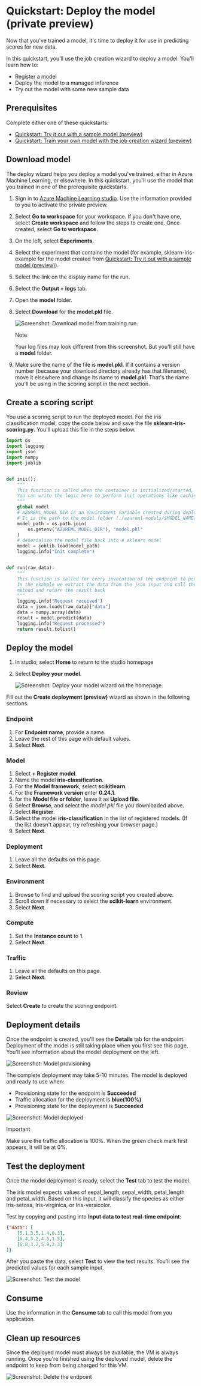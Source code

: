 # Quickstart: Deploy the model (private preview)

Now that you've trained a model, it's time to deploy it for use in predicting scores for new data.

In this quickstart, you'll use the job creation wizard to deploy a model.  You'll learn how to:

* Register a model
* Deploy the model to a managed inference
* Try out the model with some new sample data

## Prerequisites

Complete either one of these quickstarts:

* [Quickstart: Try it out with a sample model (preview)](quickstart-train-model-sample.md)
* [Quickstart: Train your own model with the job creation wizard (preview)](quickstart-train-model.md)
 
## Download model

The deploy wizard helps you deploy a model you've trained, either in Azure Machine Learning, or elsewhere.  In this quickstart, you'll use the model that you trained in one of the prerequisite quickstarts. 

1. Sign in to [Azure Machine Learning studio](https://ml.azure.com). Use the information provided to you to activate the private preview.
1. Select **Go to workspace** for your workspace. If you don't have one, select **Create workspace** and follow the steps to create one.  Once created, select **Go to workspace**.
1. On the left, select **Experiments**.
1. Select the experiment that contains the model (for example, sklearn-iris-example for the model created from [Quickstart: Try it out with a sample model (preview)](quickstart-train-model-sample.md)).
1. Select the link on the display name for the run.
1. Select the **Output + logs** tab.
1. Open the **model** folder.
1. Select **Download** for the **model.pkl** file.

    ![ Screenshot: Download model from training run. ](../media/quickstart-deploy-model/download-model.png)

    > [!NOTE]
    > Your log files may look different from this screenshot.  But you'll still have a **model** folder.

1. Make sure the name of the file is **model.pkl**.  If it contains a version number (because your download directory already has that filename), move it elsewhere and change its name to **model.pkl**.  That's the name you'll be using in the scoring script in the next section.

## Create a scoring script

You use a scoring script to run the deployed model.  For the iris classification model, copy the code below and save the file **sklearn-iris-scoring.py**.  You'll upload this file in the steps below.

```python
import os
import logging
import json
import numpy
import joblib


def init():
    """
    This function is called when the container is initialized/started, typically after create/update of the deployment.
    You can write the logic here to perform init operations like caching the model in memory
    """
    global model
    # AZUREML_MODEL_DIR is an environment variable created during deployment.
    # It is the path to the model folder (./azureml-models/$MODEL_NAME/$VERSION)
    model_path = os.path.join(
        os.getenv("AZUREML_MODEL_DIR"), "model.pkl"
    )
    # deserialize the model file back into a sklearn model
    model = joblib.load(model_path)
    logging.info("Init complete")


def run(raw_data):
    """
    This function is called for every invocation of the endpoint to perform the actual scoring/prediction.
    In the example we extract the data from the json input and call the scikit-learn model's predict()
    method and return the result back
    """
    logging.info("Request received")
    data = json.loads(raw_data)["data"]
    data = numpy.array(data)
    result = model.predict(data)
    logging.info("Request processed")
    return result.tolist()

```

## Deploy the model

1. In studio, select **Home** to return to the studio homepage
1. Select **Deploy your model**.

    ![ Screenshot: Deploy your model wizard on the homepage. ](../media/quickstart-deploy-model/deploy-your-model.png)

Fill out the **Create deployment (preview)** wizard as shown in the following sections.

### Endpoint

1. For **Endpoint name**, provide a name.
1. Leave the rest of this page with default values.
1. Select **Next**.

### Model

1. Select **+ Register model**.
1. Name the model **iris-classification**.
1. For the **Model framework**, select **scikitlearn**.
1. For the **Framework version** enter **0.24.1**.
1. for the **Model file or folder**, leave it as **Upload file**.
1. Select **Browse**, and select the *model.pkl* file you downloaded above.
1. Select **Register**.
1. Select the model **iris-classification** in the list of registered models.  (If the list doesn't appear, try refreshing your browser page.)
1. Select **Next**.

### Deployment

1. Leave all the defaults on this page.
1. Select **Next**.

### Environment

1. Browse to find and upload the scoring script you created above.
1. Scroll down if necessary to select the **scikit-learn** environment.
1. Select **Next**.

### Compute 

1. Set the **Instance count** to 1.
1. Select **Next**.

### Traffic

1. Leave all the defaults on this page.
1. Select **Next**.

### Review

Select **Create** to create the scoring endpoint.

## Deployment details

Once the endpoint is created, you'll see the **Details** tab for the endpoint.  Deployment of the model is still taking place when you first see this page.  You'll see information about the model deployment on the left.

![ Screenshot: Model provisioning](../media/quickstart-deploy-model/endpoint-details-deployment-provisioning.png) 

The complete deployment may take 5-10 minutes.  The model is deployed and ready to use when:

* Provisioning state for the endpoint is **Succeeded**
* Traffic allocation for the deployment is **blue(100%)**
* Provisioning state for the deployment is **Succeeded**

![ Screenshot: Model deployed](../media/quickstart-deploy-model/deploy-succeeded.png) 

> [!IMPORTANT]
> Make sure the traffic allocation is 100%.  When the green check mark first appears, it will be at 0%.  



## Test the deployment

Once the model deployment is ready, select the **Test** tab to test the model.  

The iris model expects values of sepal_length, sepal_width, petal_length and petal_width. Based on this input, it will classify the species as either Iris-setosa, Iris-virginica, or Iris-versicolor.

Test by copying and pasting into **Input data to test real-time endpoint**:

```json
{"data": [
    [5.1,3.5,1.4,0.3],
    [6.4,3.2,4.5,1.5],
    [6.8,3.2,5.9,2.3]
]}
```

After you paste the data, select **Test** to view the test results.  You'll see the predicted values for each sample input.

![ Screenshot: Test the model](../media/quickstart-deploy-model/test-results.png) 

## Consume

Use the information in the **Consume** tab to call this model from you application.

## Clean up resources

Since the deployed model must always be available, the VM is always running. Once you're finished using the deployed model, delete the endpoint to keep from being charged for this VM.

![ Screenshot: Delete the endpoint](../media/quickstart-deploy-model/delete-endpoint.png)

